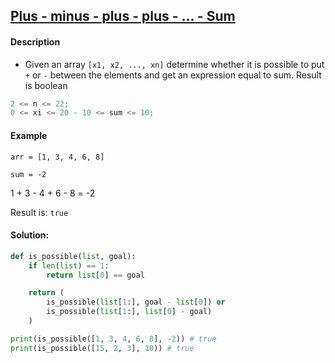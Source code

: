 ## [Plus - minus - plus - plus - ... - Sum](https://www.codewars.com/kata/5bc463f7797b00b661000118)

#### Description

- Given an array `[x1, x2, ..., xn]` determine whether it is possible to put `+` or `-` between the elements and get an expression equal to sum. Result is boolean

```js
2 <= n <= 22;
0 <= xi <= 20 - 10 <= sum <= 10;
```

#### Example

`arr = [1, 3, 4, 6, 8]`

`sum = -2`

1 + 3 - 4 + 6 - 8 = -2

Result is: `true`

#### Solution:

```python
def is_possible(list, goal):
    if len(list) == 1:
        return list[0] == goal

    return (
        is_possible(list[1:], goal - list[0]) or
        is_possible(list[1:], list[0] - goal)
    )

print(is_possible([1, 3, 4, 6, 8], -2)) # true
print(is_possible([15, 2, 3], 10)) # true
```

